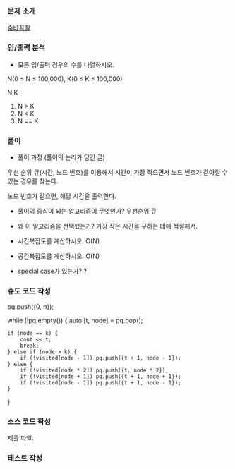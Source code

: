 ### 문제 소개
[숨바꼭질](https://www.acmicpc.net/problem/13549)

### 입/출력 분석
- 모든 입/출력 경우의 수를 나열하시오.

N(0 ≤ N ≤ 100,000), K(0 ≤ K ≤ 100,000)

N K

1. N > K
2. N < K
3. N == K

### 풀이
- 풀이 과정 (풀이의 논리가 담긴 글)

우선 순위 큐(시간, 노드 번호)를 이용해서 시간이 가장 작으면서 노드 번호가 같아질 수 있는 경우를 찾는다.

노드 번호가 같으면, 해당 시간을 출력한다.

- 풀이의 중심이 되는 알고리즘이 무엇인가?
우선순위 큐

- 왜 이 알고리즘을 선택했는가?
가장 작은 시간을 구하는 데에 적절해서.

- 시간복잡도를 계산하시오.
O(N)

- 공간복잡도를 계산하시오.
O(N)

- special case가 있는가?
?

### 슈도 코드 작성

pq.push({0, n});

while (!pq.empty()) {
	auto [t, node] = pq.pop();

	if (node == k) {
		cout << t;
		break;
	} else if (node > k) {
		if (!visited[node - 1]) pq.push({t + 1, node - 1});
	} else {
		if (!visited[node * 2]) pq.push({t, node * 2});
		if (!visited[node + 1]) pq.push({t + 1, node + 1});
		if (!visited[node - 1]) pq.push({t + 1, node - 1});
	}
}

### 소스 코드 작성
제출 파일.

### 테스트 작성
